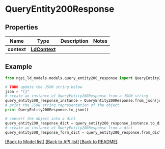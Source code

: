 # QueryEntity200Response


## Properties
Name | Type | Description | Notes
------------ | ------------- | ------------- | -------------
**context** | [**LdContext**](LdContext.md) |  | 

## Example

```python
from ngsi_ld_models.models.query_entity200_response import QueryEntity200Response

# TODO update the JSON string below
json = "{}"
# create an instance of QueryEntity200Response from a JSON string
query_entity200_response_instance = QueryEntity200Response.from_json(json)
# print the JSON string representation of the object
print QueryEntity200Response.to_json()

# convert the object into a dict
query_entity200_response_dict = query_entity200_response_instance.to_dict()
# create an instance of QueryEntity200Response from a dict
query_entity200_response_form_dict = query_entity200_response.from_dict(query_entity200_response_dict)
```
[[Back to Model list]](../README.md#documentation-for-models) [[Back to API list]](../README.md#documentation-for-api-endpoints) [[Back to README]](../README.md)


